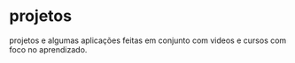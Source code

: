 # projetos
projetos e algumas aplicações feitas em conjunto com videos e cursos com foco no aprendizado.
